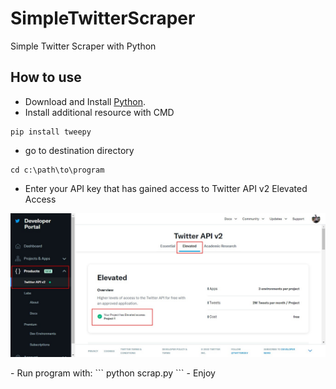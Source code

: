 # SimpleTwitterScraper
Simple Twitter Scraper with Python

## How to use
- Download and Install [Python](https://www.python.org/downloads/).
- Install additional resource with CMD
```
pip install tweepy
```
- go to destination directory
```
cd c:\path\to\program
```
- Enter your API key that has gained access to Twitter API v2 Elevated Access
<p align="center">
  <img src="https://github.com/Stevanus-Christian/SimpleTwitterScraper/blob/main/elevated.jpg">
</p>
- Run program with:
```
python scrap.py
```
- Enjoy
